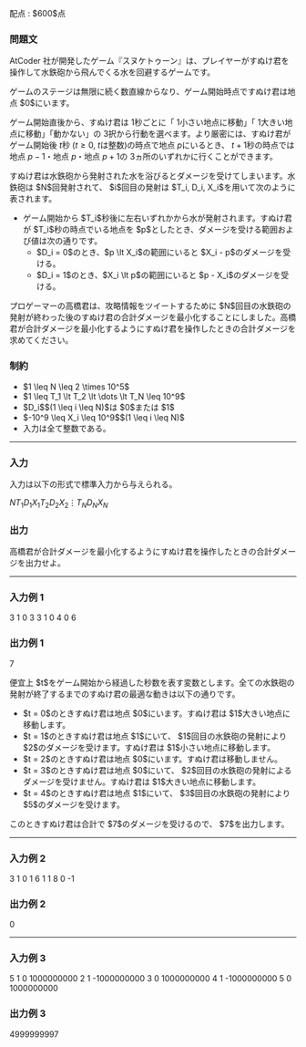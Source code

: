 
<div>

<span>

<span>

<p>
配点 : $600$点
</p>

<div>

<section>

### **問題文**

<p>
AtCoder 社が開発したゲーム『スヌケトゥーン』は、プレイヤーがすぬけ君を操作して水鉄砲から飛んでくる水を回避するゲームです。
</p>

<p>
ゲームのステージは無限に続く数直線からなり、ゲーム開始時点ですぬけ君は地点 $0$にいます。

ゲーム開始直後から、すぬけ君は $1$秒ごとに「 $1$小さい地点に移動」「 $1$大きい地点に移動」「動かない」の $3$択から行動を選べます。より厳密には、すぬけ君がゲーム開始後 $t$秒 $(t \geq 0$, $t$は整数$)$の時点で地点 $p$にいるとき、 $t+1$秒の時点では地点 $p-1$・地点 $p$・地点 $p+1$の $3$ヵ所のいずれかに行くことができます。  
</p>

<p>
すぬけ君は水鉄砲から発射された水を浴びるとダメージを受けてしまいます。水鉄砲は $N$回発射されて、 $i$回目の発射は $T_i, D_i, X_i$を用いて次のように表されます。
</p>

<ul>

<li>
ゲーム開始から $T_i$秒後に左右いずれかから水が発射されます。すぬけ君が $T_i$秒の時点でいる地点を $p$としたとき、ダメージを受ける範囲および値は次の通りです。  
<ul>

<li>
$D_i = 0$のとき、$p \lt X_i$の範囲にいると $X_i - p$のダメージを受ける。
</li>

<li>
$D_i = 1$のとき、$X_i \lt p$の範囲にいると $p - X_i$のダメージを受ける。
</li>

</ul>

</li>

</ul>

<p>
プロゲーマーの高橋君は、攻略情報をツイートするために $N$回目の水鉄砲の発射が終わった後のすぬけ君の合計ダメージを最小化することにしました。高橋君が合計ダメージを最小化するようにすぬけ君を操作したときの合計ダメージを求めてください。
</p>

</section>

</div>

<div>

<section>

### **制約**

<ul>

<li>
$1 \leq N \leq 2 \times 10^5$
</li>

<li>
$1 \leq T_1 \lt T_2 \lt \dots \lt T_N \leq 10^9$
</li>

<li>
$D_i$$(1 \leq i \leq N)$は $0$または $1$
</li>

<li>
$-10^9 \leq X_i \leq 10^9$$(1 \leq i \leq N)$
</li>

<li>
入力は全て整数である。
</li>

</ul>

</section>

</div>

---

<div>

<div>

<section>

### **入力**

<p>
入力は以下の形式で標準入力から与えられる。
</p>

<div>

$N$$T_1$$D_1$$X_1$$T_2$$D_2$$X_2$$\vdots$$T_N$$D_N$$X_N$
</div>

</section>

</div>

<div>

<section>

### **出力**

<p>
高橋君が合計ダメージを最小化するようにすぬけ君を操作したときの合計ダメージを出力せよ。
</p>

</section>

</div>

</div>

---

<div>

<section>

### **入力例 1**

<div>

3
1 0 3
3 1 0
4 0 6

</div>

</section>

</div>

<div>

<section>

### **出力例 1**

<div>

7

</div>

<p>
便宜上 $t$をゲーム開始から経過した秒数を表す変数とします。全ての水鉄砲の発射が終了するまでのすぬけ君の最適な動きは以下の通りです。
</p>

<ul>

<li>
$t = 0$のときすぬけ君は地点 $0$にいます。すぬけ君は $1$大きい地点に移動します。
</li>

<li>
$t = 1$のときすぬけ君は地点 $1$にいて、 $1$回目の水鉄砲の発射により $2$のダメージを受けます。すぬけ君は $1$小さい地点に移動します。
</li>

<li>
$t = 2$のときすぬけ君は地点 $0$にいます。すぬけ君は移動しません。
</li>

<li>
$t = 3$のときすぬけ君は地点 $0$にいて、 $2$回目の水鉄砲の発射によるダメージを受けません。すぬけ君は $1$大きい地点に移動します。
</li>

<li>
$t = 4$のときすぬけ君は地点 $1$にいて、 $3$回目の水鉄砲の発射により $5$のダメージを受けます。
</li>

</ul>

<p>
このときすぬけ君は合計で $7$のダメージを受けるので、 $7$を出力します。
</p>

</section>

</div>

---

<div>

<section>

### **入力例 2**

<div>

3
1 0 1
6 1 1
8 0 -1

</div>

</section>

</div>

<div>

<section>

### **出力例 2**

<div>

0

</div>

</section>

</div>

---

<div>

<section>

### **入力例 3**

<div>

5
1 0 1000000000
2 1 -1000000000
3 0 1000000000
4 1 -1000000000
5 0 1000000000

</div>

</section>

</div>

<div>

<section>

### **出力例 3**

<div>

4999999997

</div>

</section>

</div>

</span>

</span>

</div>
